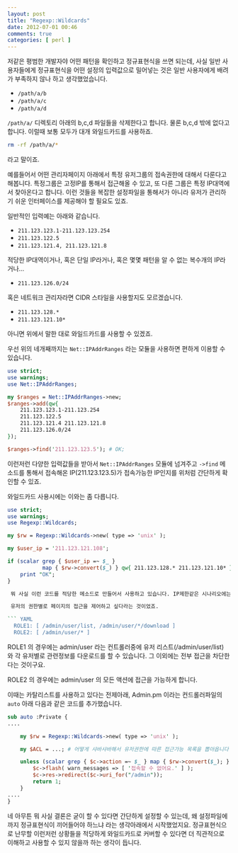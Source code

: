 ```yaml
---
layout: post
title: "Regexp::Wildcards"
date: 2012-07-01 00:46
comments: true
categories: [ perl ]
---
```


 저같은 평범한 개발자야 어떤 패턴을 확인하고 정규표현식을 쓰면 되는데, 사실 일반 사용자들에게
정규표현식을 어떤 설정의 입력값으로 밀어넣는 것은 일반 사용자에게 배려가 부족하지 않나 하고 생각했었습니다.

- `/path/a/b`
- `/path/a/c`
- `/path/a/d`

`/path/a/` 디렉토리 아래의 b,c,d 파일들을 삭제한다고 합니다. 물론 b,c,d 밖에 없다고 합니다. 이럴때
보통 모두가 대개 와일드카드를 사용하죠.

``` bash
rm -rf /path/a/*
```

라고 말이죠.

 예를들어서 어떤 관리자페이지 아래에서 특정 유저그룹의 접속권한에 대해서 다룬다고 해봅니다. 특정그룹은 고정IP를 통해서 접근해올 수 있고, 또 다른 그룹은 특정 IP대역에서 찾아온다고 합니다. 이런 것들을 복잡한 설정파일을 통해서가 아니라 유저가 관리하기 쉬운 인터페이스를 제공해야 할 필요도 있죠.

 일반적인 입력예는 아래와 같습니다.

- `211.123.123.1-211.123.123.254`
- `211.123.122.5`
- `211.123.121.4, 211.123.121.8`

 적당한 IP대역이거나, 혹은 단일 IP라거나, 혹은 몇몇 패턴을 알 수 없는 복수개의 IP라거나...

- `211.123.126.0/24`

 혹은 네트워크 관리자라면 CIDR 스타일을 사용할지도 모르겠습니다.

- `211.123.128.*`
- `211.123.121.10*`

 아니면 위에서 말한 대로 와일드카드를 사용할 수 있겠죠.

 우선 위의 네개째까지는 `Net::IPAddrRanges` 라는 모듈을 사용하면 편하게 이용할 수 있습니다.

``` perl
use strict;
use warnings;
use Net::IPAddrRanges;

my $ranges = Net::IPAddrRanges->new;
$ranges->add(qw{
    211.123.123.1-211.123.254
    211.123.122.5
    211.123.121.4 211.123.121.8
    211.123.126.0/24
});

$ranges->find('211.123.123.5'); # OK;
```

 이런저런 다양한 입력값들을 받아서 `Net::IPAddrRanges` 모듈에 넘겨주고 `->find` 메소드를 통해서 접속해온 IP(211.123.123.5)가 접속가능한 IP인지를 위처럼 간단하게 확인할 수 있죠.

 와일드카드 사용시에는 이와는 좀 다릅니다.

``` perl
use strict;
use warnings;
use Regexp::Wildcards;

my $rw = Regexp::Wildcards->new( type => 'unix' );

my $user_ip = '211.123.121.108';

if (scalar grep { $user_ip =~ $_ }
           map { $rw->convert($_) } qw{ 211.123.128.* 211.123.121.10* }) {
    print "OK";
}

 뭐 사실 이런 코드를 적당한 메소드로 만들어서 사용하고 있습니다. IP제한같은 시나리오에는 사실 Net::IPAddrRanges 를 사용하는 게 좋아보이기는 합니다만... 최근에 `Regexp::Wildcards` 를 사용하는 경우가 있었는데...

 유저의 권한별로 페이지의 접근을 제어하고 싶다라는 것이었죠.

``` YAML
  ROLE1: [ /admin/user/list, /admin/user/*/download ]
  ROLE2: [ /admin/user/* ]
```

 ROLE1 의 경우에는 admin/user 라는 컨트롤러중에 유저 리스트(/admin/user/list) 와 각 유저별로 관련정보를 다운로드를 할 수 있습니다. 그 이외에는 전부 접근을 차단한다는 것이구요.

 ROLE2 의 경우에는 admin/user 의 모든 액션에 접근을 가능하게 합니다.

 이때는 카탈리스트를 사용하고 있다는 전제아래, Admin.pm 이라는 컨드롤러파일의 `auto` 아래 다음과 같은 코드를 추가했습니다.

``` perl
sub auto :Private {
....

    my $rw = Regexp::Wildcards->new( type => 'unix' );

    my $ACL = ...; # 어떻게 샤바샤바해서 유저권한에 따른 접근가능 목록을 뽑아옵니다

    unless (scalar grep { $c->action =~ $_ } map { $rw->convert($_); } @{ $ACL }) {
        $c->flash( warn_messages => [ '접속할 수 없어요.' ] );
        $c->res->redirect($c->uri_for("/admin"));
        return 1;
    }
....
}
```

 네 아무튼 뭐 사실 결론은 굳이 할 수 있다면 간단하게 설정할 수 있는데, 왜 설정파일에까지 정규표현식이 끼어들어야 하느냐 라는 생각아래에서 시작했었지요. 정규표현식으로 난무할 이런저런 상황들을 적당하게 와일드카드로 커버할 수 있다면 더 직관적으로 이해하고 사용할 수 있지 않을까 하는 생각이 듭니다.


